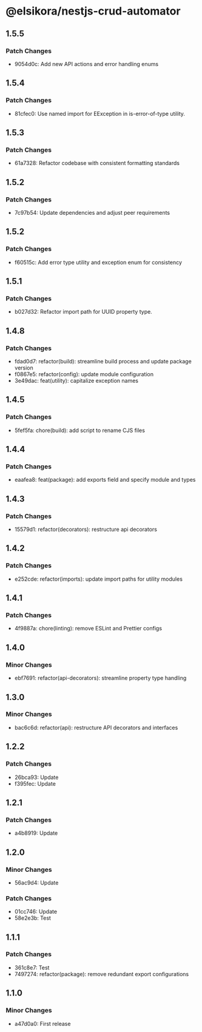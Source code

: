 # @elsikora/nestjs-crud-automator

## 1.5.5

### Patch Changes

- 9054d0c: Add new API actions and error handling enums

## 1.5.4

### Patch Changes

- 81cfec0: Use named import for EException in is-error-of-type utility.

## 1.5.3

### Patch Changes

- 61a7328: Refactor codebase with consistent formatting standards

## 1.5.2

### Patch Changes

- 7c97b54: Update dependencies and adjust peer requirements

## 1.5.2

### Patch Changes

- f60515c: Add error type utility and exception enum for consistency

## 1.5.1

### Patch Changes

- b027d32: Refactor import path for UUID property type.

## 1.4.8

### Patch Changes

- fdad0d7: refactor(build): streamline build process and update package version
- f0867e5: refactor(config): update module configuration
- 3e49dac: feat(utility): capitalize exception names

## 1.4.5

### Patch Changes

- 5fef5fa: chore(build): add script to rename CJS files

## 1.4.4

### Patch Changes

- eaafea8: feat(package): add exports field and specify module and types

## 1.4.3

### Patch Changes

- 15579d1: refactor(decorators): restructure api decorators

## 1.4.2

### Patch Changes

- e252cde: refactor(imports): update import paths for utility modules

## 1.4.1

### Patch Changes

- 4f9887a: chore(linting): remove ESLint and Prettier configs

## 1.4.0

### Minor Changes

- ebf7691: refactor(api-decorators): streamline property type handling

## 1.3.0

### Minor Changes

- bac6c6d: refactor(api): restructure API decorators and interfaces

## 1.2.2

### Patch Changes

- 26bca93: Update
- f395fec: Update

## 1.2.1

### Patch Changes

- a4b8919: Update

## 1.2.0

### Minor Changes

- 56ac9d4: Update

### Patch Changes

- 01cc746: Update
- 58e2e3b: Test

## 1.1.1

### Patch Changes

- 361c8e7: Test
- 7497274: refactor(package): remove redundant export configurations

## 1.1.0

### Minor Changes

- a47d0a0: First release
